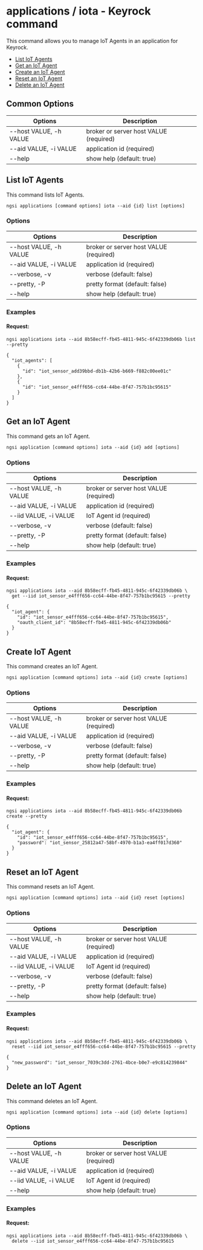 # applications / iota - Keyrock command

This command allows you to manage IoT Agents in an application for Keyrock.

-   [List IoT Agents](#list-iot-agents)
-   [Get an IoT Agent](#get-an-iot-agent)
-   [Create an IoT Agent](#create-an-iot-agent)
-   [Reset an IoT Agent](#reset-an-iot-agent)
-   [Delete an IoT Agent](#delete-an-iot-agent)

## Common Options

| Options                | Description                            |
| ---------------------- | -------------------------------------- |
| --host VALUE, -h VALUE | broker or server host VALUE (required) |
| --aid VALUE, -i VALUE  | application id (required)              |
| --help                 | show help (default: true)              |

<a name="list-iot-agents"></a>

## List IoT Agents

This command lists IoT Agents.

```console
ngsi applications [command options] iota --aid {id} list [options]
```

### Options

| Options                | Description                            |
| ---------------------- | -------------------------------------- |
| --host VALUE, -h VALUE | broker or server host VALUE (required) |
| --aid VALUE, -i VALUE  | application id (required)              |
| --verbose, -v          | verbose (default: false)               |
| --pretty, -P           | pretty format (default: false)         |
| --help                 | show help (default: true)              |

### Examples

#### Request:

```console
ngsi applications iota --aid 8b58ecff-fb45-4811-945c-6f42339db06b list --pretty
```

```console
{
  "iot_agents": [
    {
      "id": "iot_sensor_add39bbd-db1b-42b6-b669-f882c00ee01c"
    },
    {
      "id": "iot_sensor_e4fff656-cc64-44be-8f47-757b1bc95615"
    }
  ]
}
```

<a name="get-iot-agent"></a>

## Get an IoT Agent

This command gets an IoT Agent.

```console
ngsi application [command options] iota --aid {id} add [options]
```

### Options

| Options                | Description                            |
| ---------------------- | -------------------------------------- |
| --host VALUE, -h VALUE | broker or server host VALUE (required) |
| --aid VALUE, -i VALUE  | application id (required)              |
| --iid VALUE, -i VALUE  | IoT Agent id (required)                |
| --verbose, -v          | verbose (default: false)               |
| --pretty, -P           | pretty format (default: false)         |
| --help                 | show help (default: true)              |

### Examples

#### Request:

```console
ngsi applications iota --aid 8b58ecff-fb45-4811-945c-6f42339db06b \
  get --iid iot_sensor_e4fff656-cc64-44be-8f47-757b1bc95615 --pretty
```

```console
{
  "iot_agent": {
    "id": "iot_sensor_e4fff656-cc64-44be-8f47-757b1bc95615",
    "oauth_client_id": "8b58ecff-fb45-4811-945c-6f42339db06b"
  }
}
```

<a name="create-iot-agent"></a>

## Create IoT Agent

This command creates an IoT Agent.

```console
ngsi application [command options] iota --aid {id} create [options]
```

### Options

| Options                | Description                            |
| ---------------------- | -------------------------------------- |
| --host VALUE, -h VALUE | broker or server host VALUE (required) |
| --aid VALUE, -i VALUE  | application id (required)              |
| --verbose, -v          | verbose (default: false)               |
| --pretty, -P           | pretty format (default: false)         |
| --help                 | show help (default: true)              |

### Examples

#### Request:

```console
ngsi applications iota --aid 8b58ecff-fb45-4811-945c-6f42339db06b create --pretty
```

```console
{
  "iot_agent": {
    "id": "iot_sensor_e4fff656-cc64-44be-8f47-757b1bc95615",
    "password": "iot_sensor_25812a47-58bf-4970-b1a3-ea4ff017d360"
  }
}
```

<a name="reset-an-iot-agent"></a>

## Reset an IoT Agent

This command resets an IoT Agent.

```console
ngsi application [command options] iota --aid {id} reset [options]
```

### Options

| Options                | Description                            |
| ---------------------- | -------------------------------------- |
| --host VALUE, -h VALUE | broker or server host VALUE (required) |
| --aid VALUE, -i VALUE  | application id (required)              |
| --iid VALUE, -i VALUE  | IoT Agent id (required)                |
| --verbose, -v          | verbose (default: false)               |
| --pretty, -P           | pretty format (default: false)         |
| --help                 | show help (default: true)              |

### Examples

#### Request:

```console
ngsi applications iota --aid 8b58ecff-fb45-4811-945c-6f42339db06b \
  reset --iid iot_sensor_e4fff656-cc64-44be-8f47-757b1bc95615 --pretty
```

```console
{
  "new_password": "iot_sensor_7039c3dd-2761-4bce-b0e7-e9c814239844"
}
```

<a name="delete-an-iot-agent"></a>

## Delete an IoT Agent

This command deletes an IoT Agent.

```console
ngsi application [command options] iota --aid {id} delete [options]
```

### Options

| Options                | Description                            |
| ---------------------- | -------------------------------------- |
| --host VALUE, -h VALUE | broker or server host VALUE (required) |
| --aid VALUE, -i VALUE  | application id (required)              |
| --iid VALUE, -i VALUE  | IoT Agent id (required)                |
| --help                 | show help (default: true)              |

### Examples

#### Request:

```console
ngsi applications iota --aid 8b58ecff-fb45-4811-945c-6f42339db06b \
  delete --iid iot_sensor_e4fff656-cc64-44be-8f47-757b1bc95615
```
